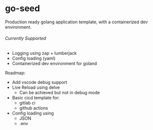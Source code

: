 # go-seed
Production ready golang application template, 
with a containerized dev environment.

###### Currently Supported
- Logging using zap + lumberjack
- Config loading (yaml)
- Containerized dev environment for goland

Roadmap:
  - Add vscode debug support
  - Live Reload using delve
    * Can be achieved but not in debug mode 
  - Basic cicd template for: 
    * gitlab ci
    * github actions
  - Config loading using 
    * JSON
    * .env 
